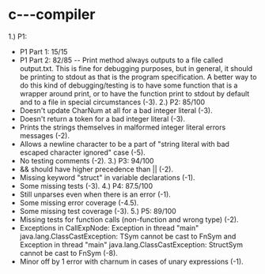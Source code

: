 # c---compiler

1.) P1:
- P1 Part 1: 15/15
- P1 Part 2: 82/85 -- Print method always outputs to a file called output.txt. This is fine for debugging purposes, but in general, it should be printing to stdout as that is the program specification. A better way to do this kind of debugging/testing is to have some function that is a wrapper around print, or to have the function print to stdout by default and to a file in special circumstances (-3).
2.) P2: 85/100 
- Doesn't update CharNum at all for a bad integer literal (-3).
- Doesn't return a token for a bad integer literal (-3).
- Prints the strings themselves in malformed integer literal errors messages (-2).
- Allows a newline character to be a part of "string literal with bad escaped character ignored" case (-5).
- No testing comments (-2).
3.) P3: 94/100
- && should have higher precedence than || (-2).
- Missing keyword "struct" in variable declarations (-1).
- Some missing tests (-3).
4.) P4: 87.5/100
- Still unparses even when there is an error (-1).
- Some missing error coverage (-4.5).
- Some missing test coverage (-3).
5.) P5: 89/100
- Missing tests for function calls (non-function and wrong type) (-2).
- Exceptions in CallExpNode: Exception in thread "main" java.lang.ClassCastException: TSym cannot be cast to FnSym and Exception in thread "main" java.lang.ClassCastException: StructSym cannot be cast to FnSym (-8).
- Minor off by 1 error with charnum in cases of unary expressions (-1).
